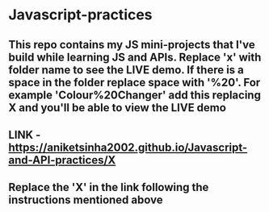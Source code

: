 # Javascript-practices

## This repo contains my JS mini-projects that I've build while learning JS and APIs. Replace 'x' with folder name to see the LIVE demo. If there is a space in the folder replace space with '%20'. For example 'Colour%20Changer' add this replacing X and you'll be able to view the LIVE demo

## LINK - https://aniketsinha2002.github.io/Javascript-and-API-practices/X


## Replace the 'X' in the link following the instructions mentioned above